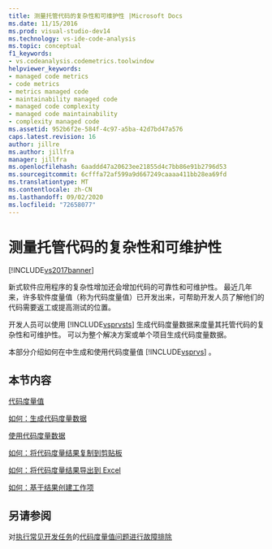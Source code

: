 ```yaml
---
title: 测量托管代码的复杂性和可维护性 |Microsoft Docs
ms.date: 11/15/2016
ms.prod: visual-studio-dev14
ms.technology: vs-ide-code-analysis
ms.topic: conceptual
f1_keywords:
- vs.codeanalysis.codemetrics.toolwindow
helpviewer_keywords:
- managed code metrics
- code metrics
- metrics managed code
- maintainability managed code
- managed code complexity
- managed code maintainability
- complexity managed code
ms.assetid: 952b6f2e-584f-4c97-a5ba-42d7bd47a576
caps.latest.revision: 16
author: jillre
ms.author: jillfra
manager: jillfra
ms.openlocfilehash: 6aaddd47a20623ee21855d4c7bb86e91b2796d53
ms.sourcegitcommit: 6cfffa72af599a9d667249caaaa411bb28ea69fd
ms.translationtype: MT
ms.contentlocale: zh-CN
ms.lasthandoff: 09/02/2020
ms.locfileid: "72658077"
---
```

# <a name="measuring-complexity-and-maintainability-of-managed-code"></a>测量托管代码的复杂性和可维护性
[!INCLUDE[vs2017banner](../includes/vs2017banner.md)]

新式软件应用程序的复杂性增加还会增加代码的可靠性和可维护性。 最近几年来，许多软件度量值（称为代码度量值）已开发出来，可帮助开发人员了解他们的代码需要返工或提高测试的位置。

 开发人员可以使用 [!INCLUDE[vsprvsts](../includes/vsprvsts-md.md)] 生成代码度量数据来度量其托管代码的复杂性和可维护性。 可以为整个解决方案或单个项目生成代码度量数据。

 本部分介绍如何在中生成和使用代码度量值 [!INCLUDE[vsprvs](../includes/vsprvs-md.md)] 。

## <a name="in-this-section"></a>本节内容
 [代码度量值](../code-quality/code-metrics-values.md)

 [如何：生成代码度量数据](../code-quality/how-to-generate-code-metrics-data.md)

 [使用代码度量数据](../code-quality/working-with-code-metrics-data.md)

 [如何：将代码度量结果复制到剪贴板](https://msdn.microsoft.com/bce8fa29-e39c-4855-aab9-8346257657c5)

 [如何：将代码度量结果导出到 Excel](https://msdn.microsoft.com/affc08f3-24e5-446d-9076-bf517663e582)

 [如何：基于结果创建工作项](https://msdn.microsoft.com/9016393b-b5a3-4d6b-ab6d-f80bafafc0da)

## <a name="see-also"></a>另请参阅
 对[执行常见开发任务](https://msdn.microsoft.com/4cd9702a-1e21-4f2d-8e86-e1be4bc74f0b)的[代码度量值问题进行故障排除](../code-quality/troubleshooting-code-metrics-issues.md)
